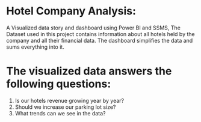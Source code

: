 # Hotel Company Analysis:
A Visualized data story and dashboard using Power BI and SSMS,
The Dataset used in this project contains information about all hotels held by the company and all their financial data.
The dashboard simplifies the data and sums everything into it.

# The visualized data answers the following questions:
1. Is our hotels revenue growing year by year?
2. Should we increase our parking lot size?
3. What trends can we see in the data?
